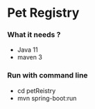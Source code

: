 # Pet Registry

### What it needs ?
- Java 11
- maven 3

### Run with command line
- cd petReistry
- mvn spring-boot:run